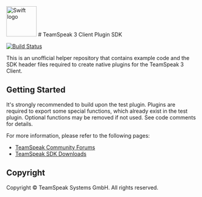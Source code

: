 <img src="https://www.teamspeak.com/assets/logos/teamspeak.png" alt="Swift logo" height="80">
# TeamSpeak 3 Client Plugin SDK

[![Build Status](https://travis-ci.org/svenpaulsen/ts3client-pluginsdk.svg?branch=master)](https://travis-ci.org/svenpaulsen/ts3client-pluginsdk)

This is an unofficial helper repository that contains example code and the SDK header files required to create native plugins for the TeamSpeak 3 Client.

## Getting Started

It's strongly recommended to build upon the test plugin. Plugins are required to export some 
special functions, which already exist in the test plugin. Optional functions may be removed 
if not used. See code comments for details.

For more information, please refer to the following pages:

- [TeamSpeak Community Forums](https://forum.teamspeak.com)
- [TeamSpeak SDK Downloads](https://www.teamspeak.com/downloads#sdk)

## Copyright

Copyright &copy; TeamSpeak Systems GmbH. All rights reserved.
